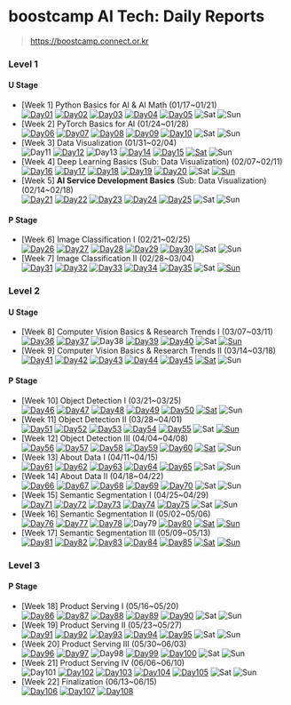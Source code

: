 # boostcamp AI Tech: Daily Reports

> https://boostcamp.connect.or.kr

### Level 1

#### U Stage

  * [Week 1] Python Basics for AI & AI Math (01/17~01/21) <br>
    [![Day01](https://img.shields.io/badge/Day01-red)](/level01/week01/day01.md)
    [![Day02](https://img.shields.io/badge/Day02-orange)](/level01/week01/day02.md)
    [![Day03](https://img.shields.io/badge/Day03-yellow)](/level01/week01/day03.md)
    [![Day04](https://img.shields.io/badge/Day04-green)](/level01/week01/day04.md)
    [![Day05](https://img.shields.io/badge/Day05-blue)](/level01/week01/day05.md)
    ![Sat](https://img.shields.io/badge/토요일-gray)
    ![Sun](https://img.shields.io/badge/일요일-gray)
  * [Week 2] PyTorch Basics for AI (01/24~01/28) <br>
    [![Day06](https://img.shields.io/badge/Day06-red)](/level01/week02/day06.md)
    [![Day07](https://img.shields.io/badge/Day07-orange)](/level01/week02/day07.md)
    [![Day08](https://img.shields.io/badge/Day08-yellow)](/level01/week02/day08.md)
    [![Day09](https://img.shields.io/badge/Day09-green)](/level01/week02/day09.md)
    [![Day10](https://img.shields.io/badge/Day10-blue)](/level01/week02/day10.md)
    ![Sat](https://img.shields.io/badge/토요일-gray)
    ![Sun](https://img.shields.io/badge/일요일-gray)
  * [Week 3] Data Visualization (01/31~02/04) <br>
    ![Day11](https://img.shields.io/badge/공휴일-gray)
    [![Day12](https://img.shields.io/badge/Day12-orange)](/level01/week03/day12.md)
    ![Day13](https://img.shields.io/badge/공휴일-gray)
    [![Day14](https://img.shields.io/badge/Day14-green)](/level01/week03/day14.md)
    [![Day15](https://img.shields.io/badge/Day15-blue)](/level01/week03/day15.md)
    [![Sat](https://img.shields.io/badge/토요일-darkblue)](/level01/week03/saturday.md)
    ![Sun](https://img.shields.io/badge/일요일-gray)
  * [Week 4] Deep Learning Basics (Sub: Data Visualization) (02/07~02/11) <br>
    [![Day16](https://img.shields.io/badge/Day16-red)](/level01/week04/day16.md)
    [![Day17](https://img.shields.io/badge/Day17-orange)](/level01/week04/day17.md)
    [![Day18](https://img.shields.io/badge/Day18-yellow)](/level01/week04/day18.md)
    [![Day19](https://img.shields.io/badge/Day19-green)](/level01/week04/day19.md)
    [![Day20](https://img.shields.io/badge/Day20-blue)](/level01/week04/day20.md)
    ![Sat](https://img.shields.io/badge/토요일-gray)
    [![Sun](https://img.shields.io/badge/일요일-purple)](/level01/week04/sunday.md)
  * [Week 5] **AI Service Development Basics** (Sub: Data Visualization) (02/14~02/18) <br>
    [![Day21](https://img.shields.io/badge/Day21-red)](/level01/week05/day21.md)
    [![Day22](https://img.shields.io/badge/Day22-orange)](/level01/week05/day22.md)
    [![Day23](https://img.shields.io/badge/Day23-yellow)](/level01/week05/day23.md)
    [![Day24](https://img.shields.io/badge/Day24-green)](/level01/week05/day24.md)
    [![Day25](https://img.shields.io/badge/Day25-blue)](/level01/week05/day25.md)
    ![Sat](https://img.shields.io/badge/토요일-gray)
    ![Sun](https://img.shields.io/badge/일요일-gray)

#### P Stage

  * [Week 6] Image Classification I (02/21~02/25) <br>
    [![Day26](https://img.shields.io/badge/Day26-red)](/level01/week06/day26.md)
    [![Day27](https://img.shields.io/badge/Day27-orange)](/level01/week06/day27.md)
    [![Day28](https://img.shields.io/badge/Day28-yellow)](/level01/week06/day28.md)
    [![Day29](https://img.shields.io/badge/Day29-green)](/level01/week06/day29.md)
    [![Day30](https://img.shields.io/badge/Day30-blue)](/level01/week06/day30.md)
    ![Sat](https://img.shields.io/badge/토요일-gray)
    ![Sun](https://img.shields.io/badge/일요일-gray)
  * [Week 7] Image Classification II (02/28~03/04) <br>
    [![Day31](https://img.shields.io/badge/Day31-red)](/level01/week07/day31.md)
    [![Day32](https://img.shields.io/badge/Day32-orange)](/level01/week07/day32.md)
    [![Day33](https://img.shields.io/badge/Day33-yellow)](/level01/week07/day33.md)
    [![Day34](https://img.shields.io/badge/Day34-green)](/level01/week07/day34.md)
    [![Day35](https://img.shields.io/badge/Day35-blue)](/level01/week07/day35.md)
    ![Sat](https://img.shields.io/badge/토요일-gray)
    [![Sun](https://img.shields.io/badge/일요일-purple)](/level01/week07/sunday.md)

### Level 2

#### U Stage

  * [Week 8] Computer Vision Basics & Research Trends I (03/07~03/11) <br>
    [![Day36](https://img.shields.io/badge/Day36-red)](/level02/week08/day36.md)
    [![Day37](https://img.shields.io/badge/Day37-orange)](/level02/week08/day37.md)
    ![Day38](https://img.shields.io/badge/공휴일-gray)
    [![Day39](https://img.shields.io/badge/Day39-green)](/level02/week08/day39.md)
    [![Day40](https://img.shields.io/badge/Day40-blue)](/level02/week08/day40.md)
    ![Sat](https://img.shields.io/badge/토요일-gray)
    [![Sun](https://img.shields.io/badge/일요일-purple)](/level02/week08/sunday.md)
  * [Week 9] Computer Vision Basics & Research Trends II (03/14~03/18) <br>
    [![Day41](https://img.shields.io/badge/Day41-red)](/level02/week09/day41.md)
    [![Day42](https://img.shields.io/badge/Day42-orange)](/level02/week09/day42.md)
    [![Day43](https://img.shields.io/badge/Day43-yellow)](/level02/week09/day43.md)
    [![Day44](https://img.shields.io/badge/Day44-green)](/level02/week09/day44.md)
    [![Day45](https://img.shields.io/badge/Day45-blue)](/level02/week09/day45.md)
    [![Sat](https://img.shields.io/badge/토요일-darkblue)](/level02/week09/saturday.md)
    ![Sun](https://img.shields.io/badge/일요일-gray)

#### P Stage

  * [Week 10] Object Detection I (03/21~03/25) <br>
    [![Day46](https://img.shields.io/badge/Day46-red)](/level02/week10/day46.md)
    [![Day47](https://img.shields.io/badge/Day47-orange)](/level02/week10/day47.md)
    [![Day48](https://img.shields.io/badge/Day48-yellow)](/level02/week10/day48.md)
    [![Day49](https://img.shields.io/badge/Day49-green)](/level02/week10/day49.md)
    [![Day50](https://img.shields.io/badge/Day50-blue)](/level02/week10/day50.md)
    [![Sat](https://img.shields.io/badge/토요일-darkblue)](/level02/week10/saturday.md)
    ![Sun](https://img.shields.io/badge/일요일-gray)
  * [Week 11] Object Detection II (03/28~04/01) <br>
    [![Day51](https://img.shields.io/badge/Day51-red)](/level02/week11/day51.md)
    [![Day52](https://img.shields.io/badge/Day52-orange)](/level02/week11/day52.md)
    [![Day53](https://img.shields.io/badge/Day53-yellow)](/level02/week11/day53.md)
    [![Day54](https://img.shields.io/badge/Day54-green)](/level02/week11/day54.md)
    [![Day55](https://img.shields.io/badge/Day55-blue)](/level02/week11/day55.md)
    ![Sat](https://img.shields.io/badge/토요일-gray)
    [![Sun](https://img.shields.io/badge/일요일-purple)](/level02/week11/sunday.md)
  * [Week 12] Object Detection III (04/04~04/08) <br>
    [![Day56](https://img.shields.io/badge/Day56-red)](/level02/week12/day56.md)
    [![Day57](https://img.shields.io/badge/Day57-orange)](/level02/week12/day57.md)
    [![Day58](https://img.shields.io/badge/Day58-yellow)](/level02/week12/day58.md)
    [![Day59](https://img.shields.io/badge/Day59-green)](/level02/week12/day59.md)
    [![Day60](https://img.shields.io/badge/Day60-blue)](/level02/week12/day60.md)
    [![Sat](https://img.shields.io/badge/토요일-darkblue)](/level02/week12/saturday.md)
    ![Sun](https://img.shields.io/badge/일요일-gray)
  * [Week 13] About Data I (04/11~04/15) <br>
    [![Day61](https://img.shields.io/badge/Day61-red)](/level02/week13/day61.md)
    [![Day62](https://img.shields.io/badge/Day62-orange)](/level02/week13/day62.md)
    [![Day63](https://img.shields.io/badge/Day63-yellow)](/level02/week13/day63.md)
    [![Day64](https://img.shields.io/badge/Day64-green)](/level02/week13/day64.md)
    [![Day65](https://img.shields.io/badge/Day65-blue)](/level02/week13/day65.md)
    ![Sat](https://img.shields.io/badge/토요일-gray)
    ![Sun](https://img.shields.io/badge/일요일-gray)
  * [Week 14] About Data II (04/18~04/22) <br>
    [![Day66](https://img.shields.io/badge/Day66-red)](/level02/week14/day66.md)
    [![Day67](https://img.shields.io/badge/Day67-orange)](/level02/week14/day67.md)
    [![Day68](https://img.shields.io/badge/Day68-yellow)](/level02/week14/day68.md)
    [![Day69](https://img.shields.io/badge/Day69-green)](/level02/week14/day69.md)
    [![Day70](https://img.shields.io/badge/Day70-blue)](/level02/week14/day70.md)
    ![Sat](https://img.shields.io/badge/토요일-gray)
    ![Sun](https://img.shields.io/badge/일요일-gray)
  * [Week 15] Semantic Segmentation I (04/25~04/29) <br>
    [![Day71](https://img.shields.io/badge/Day71-red)](/level02/week15/day71.md)
    [![Day72](https://img.shields.io/badge/Day72-orange)](/level02/week15/day72.md)
    [![Day73](https://img.shields.io/badge/Day73-yellow)](/level02/week15/day73.md)
    [![Day74](https://img.shields.io/badge/Day74-green)](/level02/week15/day74.md)
    [![Day75](https://img.shields.io/badge/Day75-blue)](/level02/week15/day75.md)
    ![Sat](https://img.shields.io/badge/토요일-gray)
    ![Sun](https://img.shields.io/badge/일요일-gray)
  * [Week 16] Semantic Segmentation II (05/02~05/06) <br>
    [![Day76](https://img.shields.io/badge/Day76-red)](/level02/week16/day76.md)
    [![Day77](https://img.shields.io/badge/Day77-orange)](/level02/week16/day77.md)
    [![Day78](https://img.shields.io/badge/Day78-yellow)](/level02/week16/day78.md)
    ![Day79](https://img.shields.io/badge/공휴일-gray)
    [![Day80](https://img.shields.io/badge/Day80-blue)](/level02/week16/day80.md)
    [![Sat](https://img.shields.io/badge/토요일-darkblue)](/level02/week16/saturday.md)
    [![Sun](https://img.shields.io/badge/일요일-purple)](/level02/week16/sunday.md)
  * [Week 17] Semantic Segmentation III (05/09~05/13) <br>
    [![Day81](https://img.shields.io/badge/Day81-red)](/level02/week17/day81.md)
    [![Day82](https://img.shields.io/badge/Day82-orange)](/level02/week17/day82.md)
    [![Day83](https://img.shields.io/badge/Day83-yellow)](/level02/week17/day83.md)
    [![Day84](https://img.shields.io/badge/Day84-green)](/level02/week17/day84.md)
    [![Day85](https://img.shields.io/badge/Day85-blue)](/level02/week17/day85.md)
    [![Sat](https://img.shields.io/badge/토요일-gray)](/level02/week17/saturday.md)
    [![Sun](https://img.shields.io/badge/일요일-gray)](/level02/week17/sunday.md)

### Level 3

#### P Stage

  * [Week 18] Product Serving I (05/16~05/20) <br>
    [![Day86](https://img.shields.io/badge/Day86-red)](/level03/week18/day86.md)
    [![Day87](https://img.shields.io/badge/Day87-orange)](/level03/week18/day87.md)
    [![Day88](https://img.shields.io/badge/Day88-yellow)](/level03/week18/day88.md)
    [![Day89](https://img.shields.io/badge/Day89-green)](/level03/week18/day89.md)
    [![Day90](https://img.shields.io/badge/Day90-blue)](/level03/week18/day90.md)
    ![Sat](https://img.shields.io/badge/토요일-gray)
    ![Sun](https://img.shields.io/badge/일요일-gray)
  * [Week 19] Product Serving II (05/23~05/27) <br>
    [![Day91](https://img.shields.io/badge/Day91-red)](/level03/week19/day91.md)
    [![Day92](https://img.shields.io/badge/Day92-orange)](/level03/week19/day92.md)
    [![Day93](https://img.shields.io/badge/Day93-yellow)](/level03/week19/day93.md)
    [![Day94](https://img.shields.io/badge/Day94-green)](/level03/week19/day94.md)
    [![Day95](https://img.shields.io/badge/Day95-blue)](/level03/week19/day95.md)
    ![Sat](https://img.shields.io/badge/토요일-gray)
    ![Sun](https://img.shields.io/badge/일요일-gray)
  * [Week 20] Product Serving III (05/30~06/03) <br>
    [![Day96](https://img.shields.io/badge/Day96-red)](/level03/week20/day96.md)
    [![Day97](https://img.shields.io/badge/Day97-orange)](/level03/week20/day97.md)
    ![Day98](https://img.shields.io/badge/공휴일-gray)
    [![Day99](https://img.shields.io/badge/Day99-green)](/level03/week20/day99.md)
    [![Day100](https://img.shields.io/badge/Day100-blue)](/level03/week20/day100.md)
    ![Sat](https://img.shields.io/badge/토요일-gray)
    ![Sun](https://img.shields.io/badge/일요일-gray)
  * [Week 21] Product Serving IV (06/06~06/10) <br>
    ![Day101](https://img.shields.io/badge/공휴일-gray)
    [![Day102](https://img.shields.io/badge/Day102-orange)](/level03/week21/day102.md)
    [![Day103](https://img.shields.io/badge/Day103-yellow)](/level03/week21/day103.md)
    [![Day104](https://img.shields.io/badge/Day104-green)](/level03/week21/day104.md)
    [![Day105](https://img.shields.io/badge/Day105-blue)](/level03/week21/day105.md)
    ![Sat](https://img.shields.io/badge/토요일-gray)
    ![Sun](https://img.shields.io/badge/일요일-gray)
  * [Week 22] Finalization (06/13~06/15) <br>
    [![Day106](https://img.shields.io/badge/Day106-red)](/level03/week22/day106.md)
    [![Day107](https://img.shields.io/badge/Day107-orange)](/level03/week22/day107.md)
    [![Day108](https://img.shields.io/badge/Day108-yellow)](/level03/week22/day108.md)
